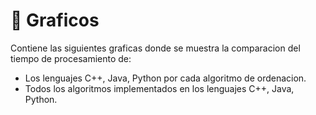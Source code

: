# :file_folder: Graficos

Contiene las siguientes graficas donde se muestra la comparacion del tiempo de procesamiento de:

- Los lenguajes C++, Java, Python por cada algoritmo de ordenacion.
- Todos los algoritmos implementados en los lenguajes C++, Java, Python. 



